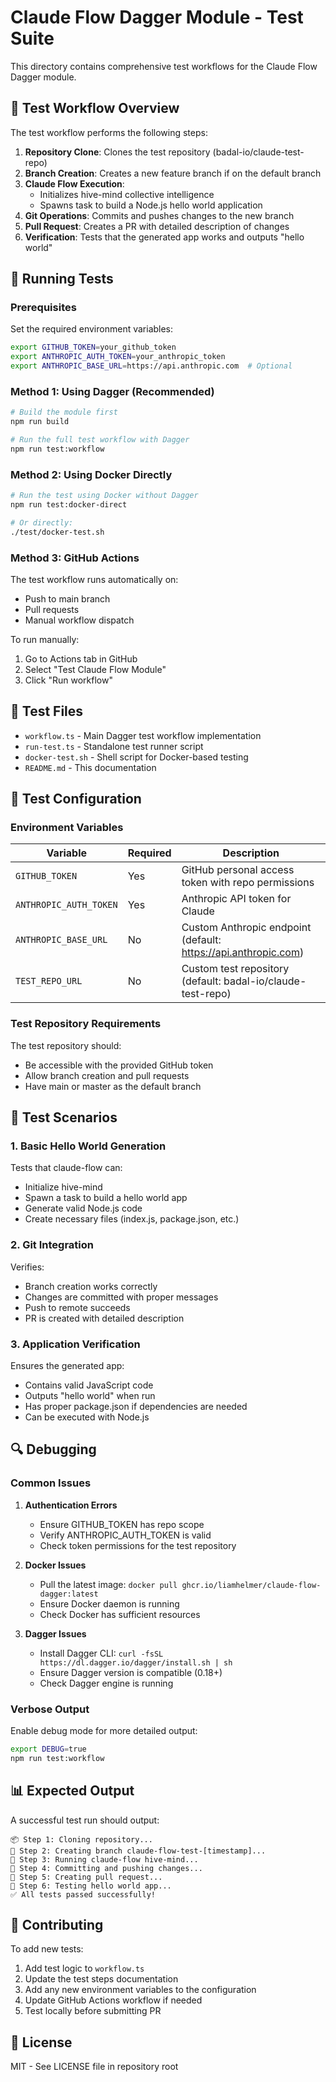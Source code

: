 # Claude Flow Dagger Module - Test Suite

This directory contains comprehensive test workflows for the Claude Flow Dagger module.

## 🧪 Test Workflow Overview

The test workflow performs the following steps:

1. **Repository Clone**: Clones the test repository (badal-io/claude-test-repo)
2. **Branch Creation**: Creates a new feature branch if on the default branch
3. **Claude Flow Execution**: 
   - Initializes hive-mind collective intelligence
   - Spawns task to build a Node.js hello world application
4. **Git Operations**: Commits and pushes changes to the new branch
5. **Pull Request**: Creates a PR with detailed description of changes
6. **Verification**: Tests that the generated app works and outputs "hello world"

## 🚀 Running Tests

### Prerequisites

Set the required environment variables:
```bash
export GITHUB_TOKEN=your_github_token
export ANTHROPIC_AUTH_TOKEN=your_anthropic_token
export ANTHROPIC_BASE_URL=https://api.anthropic.com  # Optional
```

### Method 1: Using Dagger (Recommended)

```bash
# Build the module first
npm run build

# Run the full test workflow with Dagger
npm run test:workflow
```

### Method 2: Using Docker Directly

```bash
# Run the test using Docker without Dagger
npm run test:docker-direct

# Or directly:
./test/docker-test.sh
```

### Method 3: GitHub Actions

The test workflow runs automatically on:
- Push to main branch
- Pull requests
- Manual workflow dispatch

To run manually:
1. Go to Actions tab in GitHub
2. Select "Test Claude Flow Module"
3. Click "Run workflow"

## 📁 Test Files

- `workflow.ts` - Main Dagger test workflow implementation
- `run-test.ts` - Standalone test runner script
- `docker-test.sh` - Shell script for Docker-based testing
- `README.md` - This documentation

## 🔧 Test Configuration

### Environment Variables

| Variable | Required | Description |
|----------|----------|-------------|
| `GITHUB_TOKEN` | Yes | GitHub personal access token with repo permissions |
| `ANTHROPIC_AUTH_TOKEN` | Yes | Anthropic API token for Claude |
| `ANTHROPIC_BASE_URL` | No | Custom Anthropic endpoint (default: https://api.anthropic.com) |
| `TEST_REPO_URL` | No | Custom test repository (default: badal-io/claude-test-repo) |

### Test Repository Requirements

The test repository should:
- Be accessible with the provided GitHub token
- Allow branch creation and pull requests
- Have main or master as the default branch

## 🎯 Test Scenarios

### 1. Basic Hello World Generation
Tests that claude-flow can:
- Initialize hive-mind
- Spawn a task to build a hello world app
- Generate valid Node.js code
- Create necessary files (index.js, package.json, etc.)

### 2. Git Integration
Verifies:
- Branch creation works correctly
- Changes are committed with proper messages
- Push to remote succeeds
- PR is created with detailed description

### 3. Application Verification
Ensures the generated app:
- Contains valid JavaScript code
- Outputs "hello world" when run
- Has proper package.json if dependencies are needed
- Can be executed with Node.js

## 🔍 Debugging

### Common Issues

1. **Authentication Errors**
   - Ensure GITHUB_TOKEN has repo scope
   - Verify ANTHROPIC_AUTH_TOKEN is valid
   - Check token permissions for the test repository

2. **Docker Issues**
   - Pull the latest image: `docker pull ghcr.io/liamhelmer/claude-flow-dagger:latest`
   - Ensure Docker daemon is running
   - Check Docker has sufficient resources

3. **Dagger Issues**
   - Install Dagger CLI: `curl -fsSL https://dl.dagger.io/dagger/install.sh | sh`
   - Ensure Dagger version is compatible (0.18+)
   - Check Dagger engine is running

### Verbose Output

Enable debug mode for more detailed output:
```bash
export DEBUG=true
npm run test:workflow
```

## 📊 Expected Output

A successful test run should output:
```
📦 Step 1: Cloning repository...
🌿 Step 2: Creating branch claude-flow-test-[timestamp]...
🤖 Step 3: Running claude-flow hive-mind...
💾 Step 4: Committing and pushing changes...
🔄 Step 5: Creating pull request...
🧪 Step 6: Testing hello world app...
✅ All tests passed successfully!
```

## 🤝 Contributing

To add new tests:

1. Add test logic to `workflow.ts`
2. Update the test steps documentation
3. Add any new environment variables to the configuration
4. Update GitHub Actions workflow if needed
5. Test locally before submitting PR

## 📝 License

MIT - See LICENSE file in repository root